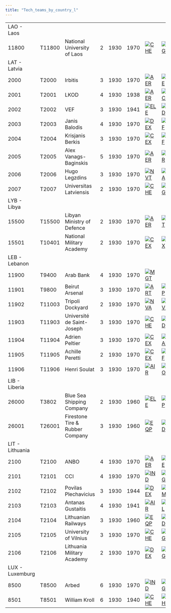 ```yaml
---
title: "Tech_teams_by_country_l"
---
```


|                 |        |                                 |     |      |      |                                                                                             |                                                                                             |                                                                                       |                                                                                       |                                                                                       |
|-----------------|--------|---------------------------------|-----|------|------|---------------------------------------------------------------------------------------------|---------------------------------------------------------------------------------------------|---------------------------------------------------------------------------------------|---------------------------------------------------------------------------------------|---------------------------------------------------------------------------------------|
| LAO - Laos      |        |                                 |     |      |      |                                                                                             |                                                                                             |                                                                                       |                                                                                       |                                                                                       |
| 11800           | T11800 | National University of Laos     | 2   | 1930 | 1970 | [![CHE](/images/1/19/Chemistry.png)](/File:Chemistry.png "CHE")                             | [![MGT](/images/c/c7/Management.png)](/File:Management.png "MGT")                           | [![MTH](/images/7/79/Mathematics.png)](/File:Mathematics.png "MTH")                   | [![MCH](/images/a/a1/Mechanics.png)](/File:Mechanics.png "MCH")                       |                                                                                       |
| LAT - Latvia    |        |                                 |     |      |      |                                                                                             |                                                                                             |                                                                                       |                                                                                       |                                                                                       |
| 2000            | T2000  | Irbitis                         | 3   | 1930 | 1970 | [![AER](/images/a/a1/Aeronautics.png)](/File:Aeronautics.png "AER")                         | [![ELE](/images/d/dd/Electronics.png)](/File:Electronics.png "ELE")                         | [![TEC](/images/9/9d/Technical_efficiency.png)](/File:Technical_efficiency.png "TEC") |                                                                                       |                                                                                       |
| 2001            | T2001  | LKOD                            | 4   | 1930 | 1938 | [![AER](/images/a/a1/Aeronautics.png)](/File:Aeronautics.png "AER")                         | [![MCH](/images/a/a1/Mechanics.png)](/File:Mechanics.png "MCH")                             | [![NVE](/images/0/09/Naval_engineering.png)](/File:Naval_engineering.png "NVE")       |                                                                                       |                                                                                       |
| 2002            | T2002  | VEF                             | 3   | 1930 | 1941 | [![ELE](/images/d/dd/Electronics.png)](/File:Electronics.png "ELE")                         | [![IND](/images/7/79/Industrial_engineering.png)](/File:Industrial_engineering.png "IND")   | [![MGT](/images/c/c7/Management.png)](/File:Management.png "MGT")                     | [![MCH](/images/a/a1/Mechanics.png)](/File:Mechanics.png "MCH")                       |                                                                                       |
| 2003            | T2003  | Janis Balodis                   | 4   | 1930 | 1970 | [![DEX](/images/0/0d/Decentralized_execution.png)](/File:Decentralized_execution.png "DEX") | [![INF](/images/b/be/Infantry_focus.png)](/File:Infantry_focus.png "INF")                   | [![SMT](/images/2/2f/Small_unit_tactics.png)](/File:Small_unit_tactics.png "SMT")     |                                                                                       |                                                                                       |
| 2004            | T2004  | Krisjanis Berkis                | 3   | 1930 | 1970 | [![CEX](/images/b/bc/Centralized_execution.png)](/File:Centralized_execution.png "CEX")     | [![INF](/images/b/be/Infantry_focus.png)](/File:Infantry_focus.png "INF")                   | [![TRA](/images/b/b1/Training.png)](/File:Training.png "TRA")                         |                                                                                       |                                                                                       |
| 2005            | T2005  | Alex Vanags-Baginskis           | 5   | 1930 | 1970 | [![AER](/images/a/a1/Aeronautics.png)](/File:Aeronautics.png "AER")                         | [![AIR](/images/8/87/Aircraft_testing.png)](/File:Aircraft_testing.png "AIR")               | [![BOM](/images/2/26/Bomber_tactics.png)](/File:Bomber_tactics.png "BOM")             |                                                                                       |                                                                                       |
| 2006            | T2006  | Hugo Legzdins                   | 3   | 1930 | 1970 | [![NVT](/images/1/10/Naval_training.png)](/File:Naval_training.png "NVT")                   | [![SEA](/images/2/22/Seamanship.png)](/File:Seamanship.png "SEA")                           | [![SUB](/images/6/61/Submarine_tactics.png)](/File:Submarine_tactics.png "SUB")       |                                                                                       |                                                                                       |
| 2007            | T2007  | Universitas Latviensis          | 2   | 1930 | 1970 | [![CHE](/images/1/19/Chemistry.png)](/File:Chemistry.png "CHE")                             | [![MGT](/images/c/c7/Management.png)](/File:Management.png "MGT")                           | [![MCH](/images/a/a1/Mechanics.png)](/File:Mechanics.png "MCH")                       |                                                                                       |                                                                                       |
| LYB - Libya     |        |                                 |     |      |      |                                                                                             |                                                                                             |                                                                                       |                                                                                       |                                                                                       |
| 15500           | T15500 | Libyan Ministry of Defence      | 2   | 1930 | 1970 | [![AER](/images/a/a1/Aeronautics.png)](/File:Aeronautics.png "AER")                         | [![ART](/images/d/d8/Artillery.png)](/File:Artillery.png "ART")                             | [![ELE](/images/d/dd/Electronics.png)](/File:Electronics.png "ELE")                   | [![EQP](/images/2/20/General_equipment.png)](/File:General_equipment.png "EQP")       | [![MCH](/images/a/a1/Mechanics.png)](/File:Mechanics.png "MCH")                       |
| 15501           | T10401 | National Military Academy       | 2   | 1930 | 1970 | [![CEX](/images/b/bc/Centralized_execution.png)](/File:Centralized_execution.png "CEX")     | [![DEX](/images/0/0d/Decentralized_execution.png)](/File:Decentralized_execution.png "DEX") | [![LGT](/images/1/1d/Large_unit_tactics.png)](/File:Large_unit_tactics.png "LGT")     | [![SMT](/images/2/2f/Small_unit_tactics.png)](/File:Small_unit_tactics.png "SMT")     |                                                                                       |
| LEB - Lebanon   |        |                                 |     |      |      |                                                                                             |                                                                                             |                                                                                       |                                                                                       |                                                                                       |
| 11900           | T9400  | Arab Bank                       | 4   | 1930 | 1970 | [![MGT](/images/c/c7/Management.png)](/File:Management.png "MGT")                           |                                                                                             |                                                                                       |                                                                                       |                                                                                       |
| 11901           | T9800  | Beirut Arsenal                  | 3   | 1930 | 1970 | [![ART](/images/d/d8/Artillery.png)](/File:Artillery.png "ART")                             | [![EQP](/images/2/20/General_equipment.png)](/File:General_equipment.png "EQP")             | [![MCH](/images/a/a1/Mechanics.png)](/File:Mechanics.png "MCH")                       |                                                                                       |                                                                                       |
| 11902           | T11003 | Tripoli Dockyard                | 2   | 1930 | 1970 | [![NVA](/images/e/ea/Naval_artillery.png)](/File:Naval_artillery.png "NVA")                 | [![NVE](/images/0/09/Naval_engineering.png)](/File:Naval_engineering.png "NVE")             | [![TEC](/images/9/9d/Technical_efficiency.png)](/File:Technical_efficiency.png "TEC") |                                                                                       |                                                                                       |
| 11903           | T11903 | Université de Saint-Joseph      | 3   | 1930 | 1970 | [![CHE](/images/1/19/Chemistry.png)](/File:Chemistry.png "CHE")                             | [![IND](/images/7/79/Industrial_engineering.png)](/File:Industrial_engineering.png "IND")   | [![MGT](/images/c/c7/Management.png)](/File:Management.png "MGT")                     | [![MTH](/images/7/79/Mathematics.png)](/File:Mathematics.png "MTH")                   |                                                                                       |
| 11904           | T11904 | Adrien Peltier                  | 3   | 1930 | 1970 | [![CEX](/images/b/bc/Centralized_execution.png)](/File:Centralized_execution.png "CEX")     | [![CAF](/images/f/f8/Combined_arms_focus.png)](/File:Combined_arms_focus.png "CAF")         | [![CRG](/images/3/38/Individual_courage.png)](/File:Individual_courage.png "CRG")     | [![INF](/images/b/be/Infantry_focus.png)](/File:Infantry_focus.png "INF")             | [![LGT](/images/1/1d/Large_unit_tactics.png)](/File:Large_unit_tactics.png "LGT")     |
| 11905           | T11905 | Achille Peretti                 | 2   | 1930 | 1970 | [![CEX](/images/b/bc/Centralized_execution.png)](/File:Centralized_execution.png "CEX")     | [![LTF](/images/e/e7/Large_taskforce_tactics.png)](/File:Large_taskforce_tactics.png "LTF") | [![NVT](/images/1/10/Naval_training.png)](/File:Naval_training.png "NVT")             | [![SEA](/images/2/22/Seamanship.png)](/File:Seamanship.png "SEA")                     |                                                                                       |
| 11906           | T11906 | Henri Soulat                    | 3   | 1930 | 1970 | [![AIR](/images/8/87/Aircraft_testing.png)](/File:Aircraft_testing.png "AIR")               | [![BOM](/images/2/26/Bomber_tactics.png)](/File:Bomber_tactics.png "BOM")                   | [![FTR](/images/8/8a/Fighter_tactics.png)](/File:Fighter_tactics.png "FTR")           | [![PIL](/images/6/6b/Piloting.png)](/File:Piloting.png "PIL")                         |                                                                                       |
| LIB - Liberia   |        |                                 |     |      |      |                                                                                             |                                                                                             |                                                                                       |                                                                                       |                                                                                       |
| 26000           | T3802  | Blue Sea Shipping Company       | 2   | 1930 | 1960 | [![ELE](/images/d/dd/Electronics.png)](/File:Electronics.png "ELE")                         | [![EQP](/images/2/20/General_equipment.png)](/File:General_equipment.png "EQP")             | [![MCH](/images/a/a1/Mechanics.png)](/File:Mechanics.png "MCH")                       | [![NVE](/images/0/09/Naval_engineering.png)](/File:Naval_engineering.png "NVE")       | [![SEA](/images/2/22/Seamanship.png)](/File:Seamanship.png "SEA")                     |
| 26001           | T26001 | Firestone Tire & Rubber Company | 3   | 1930 | 1960 | [![EQP](/images/2/20/General_equipment.png)](/File:General_equipment.png "EQP")             | [![IND](/images/7/79/Industrial_engineering.png)](/File:Industrial_engineering.png "IND")   | [![MGT](/images/c/c7/Management.png)](/File:Management.png "MGT")                     | [![MCH](/images/a/a1/Mechanics.png)](/File:Mechanics.png "MCH")                       | [![TEC](/images/9/9d/Technical_efficiency.png)](/File:Technical_efficiency.png "TEC") |
| LIT - Lithuania |        |                                 |     |      |      |                                                                                             |                                                                                             |                                                                                       |                                                                                       |                                                                                       |
| 2100            | T2100  | ANBO                            | 4   | 1930 | 1970 | [![AER](/images/a/a1/Aeronautics.png)](/File:Aeronautics.png "AER")                         | [![ELE](/images/d/dd/Electronics.png)](/File:Electronics.png "ELE")                         | [![MCH](/images/a/a1/Mechanics.png)](/File:Mechanics.png "MCH")                       |                                                                                       |                                                                                       |
| 2101            | T2101  | CCI                             | 4   | 1930 | 1970 | [![IND](/images/7/79/Industrial_engineering.png)](/File:Industrial_engineering.png "IND")   | [![MGT](/images/c/c7/Management.png)](/File:Management.png "MGT")                           | [![MCH](/images/a/a1/Mechanics.png)](/File:Mechanics.png "MCH")                       | [![TEC](/images/9/9d/Technical_efficiency.png)](/File:Technical_efficiency.png "TEC") |                                                                                       |
| 2102            | T2102  | Povilas Plechavicius            | 3   | 1930 | 1944 | [![DEX](/images/0/0d/Decentralized_execution.png)](/File:Decentralized_execution.png "DEX") | [![SMT](/images/2/2f/Small_unit_tactics.png)](/File:Small_unit_tactics.png "SMT")           | [![TRA](/images/b/b1/Training.png)](/File:Training.png "TRA")                         |                                                                                       |                                                                                       |
| 2103            | T2103  | Antanas Gustaitis               | 4   | 1930 | 1941 | [![AIR](/images/8/87/Aircraft_testing.png)](/File:Aircraft_testing.png "AIR")               | [![PIL](/images/6/6b/Piloting.png)](/File:Piloting.png "PIL")                               |                                                                                       |                                                                                       |                                                                                       |
| 2104            | T2104  | Lithuanian Railways             | 3   | 1930 | 1960 | [![EQP](/images/2/20/General_equipment.png)](/File:General_equipment.png "EQP")             | [![IND](/images/7/79/Industrial_engineering.png)](/File:Industrial_engineering.png "IND")   | [![MGT](/images/c/c7/Management.png)](/File:Management.png "MGT")                     | [![MCH](/images/a/a1/Mechanics.png)](/File:Mechanics.png "MCH")                       |                                                                                       |
| 2105            | T2105  | University of Vilnius           | 3   | 1930 | 1970 | [![CHE](/images/1/19/Chemistry.png)](/File:Chemistry.png "CHE")                             | [![MGT](/images/c/c7/Management.png)](/File:Management.png "MGT")                           | [![MCH](/images/a/a1/Mechanics.png)](/File:Mechanics.png "MCH")                       |                                                                                       |                                                                                       |
| 2106            | T2106  | Lithuania Military Academy      | 2   | 1930 | 1970 | [![DEX](/images/0/0d/Decentralized_execution.png)](/File:Decentralized_execution.png "DEX") | [![CRG](/images/3/38/Individual_courage.png)](/File:Individual_courage.png "CRG")           | [![SMT](/images/2/2f/Small_unit_tactics.png)](/File:Small_unit_tactics.png "SMT")     | [![TRA](/images/b/b1/Training.png)](/File:Training.png "TRA")                         |                                                                                       |
| LUX - Luxemburg |        |                                 |     |      |      |                                                                                             |                                                                                             |                                                                                       |                                                                                       |                                                                                       |
| 8500            | T8500  | Arbed                           | 6   | 1930 | 1970 | [![IND](/images/7/79/Industrial_engineering.png)](/File:Industrial_engineering.png "IND")   | [![MGT](/images/c/c7/Management.png)](/File:Management.png "MGT")                           | [![MCH](/images/a/a1/Mechanics.png)](/File:Mechanics.png "MCH")                       |                                                                                       |                                                                                       |
| 8501            | T8501  | William Kroll                   | 6   | 1930 | 1940 | [![CHE](/images/1/19/Chemistry.png)](/File:Chemistry.png "CHE")                             | [![PHY](/images/a/a1/Nuclear_physics.png)](/File:Nuclear_physics.png "PHY")                 |                                                                                       |                                                                                       |                                                                                       |
